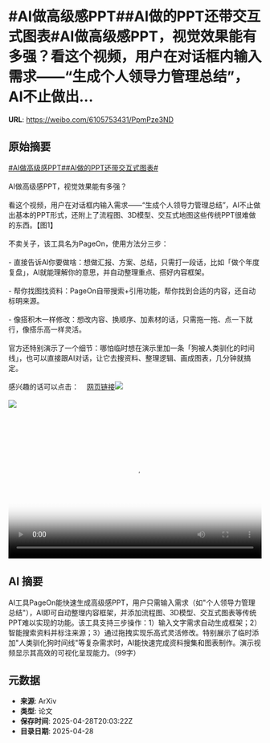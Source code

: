 # #AI做高级感PPT##AI做的PPT还带交互式图表#AI做高级感PPT，视觉效果能有多强？看这个视频，用户在对话框内输入需求——“生成个人领导力管理总结”，AI不止做出...

**URL**: https://weibo.com/6105753431/PpmPze3ND

## 原始摘要

<a href="https://m.weibo.cn/search?containerid=231522type%3D1%26t%3D10%26q%3D%23AI%E5%81%9A%E9%AB%98%E7%BA%A7%E6%84%9FPPT%23&amp;extparam=%23AI%E5%81%9A%E9%AB%98%E7%BA%A7%E6%84%9FPPT%23" data-hide=""><span class="surl-text">#AI做高级感PPT#</span></a><a href="https://m.weibo.cn/search?containerid=231522type%3D1%26t%3D10%26q%3D%23AI%E5%81%9A%E7%9A%84PPT%E8%BF%98%E5%B8%A6%E4%BA%A4%E4%BA%92%E5%BC%8F%E5%9B%BE%E8%A1%A8%23&amp;extparam=%23AI%E5%81%9A%E7%9A%84PPT%E8%BF%98%E5%B8%A6%E4%BA%A4%E4%BA%92%E5%BC%8F%E5%9B%BE%E8%A1%A8%23" data-hide=""><span class="surl-text">#AI做的PPT还带交互式图表#</span></a><br><br>AI做高级感PPT，视觉效果能有多强？<br><br>看这个视频，用户在对话框内输入需求——“生成个人领导力管理总结”，AI不止做出基本的PPT形式，还附上了流程图、3D模型、交互式地图这些传统PPT很难做的东西。【图1】<br><br>不卖关子，该工具名为PageOn，使用方法分三步：<br><br>- 直接告诉AI你要做啥：想做汇报、方案、总结，只需打一段话，比如「做个年度复盘」，AI就能理解你的意思，并自动整理重点、搭好内容框架。<br><br>- 帮你找图找资料：PageOn自带搜索+引用功能，帮你找到合适的内容，还自动标明来源。<br><br>- 像搭积木一样修改：想改内容、换顺序、加素材的话，只需拖一拖、点一下就行，像搭乐高一样灵活。<br><br>官方还特别演示了一个细节：哪怕临时想在演示里加一条「狗被人类驯化的时间线」，也可以直接跟AI对话，让它去搜资料、整理逻辑、画成图表，几分钟就搞定。<br><br>感兴趣的话可以点击：<a href="https://weibo.cn/sinaurl?u=https%3A%2F%2Fwww.pageon.ai%2F" data-hide=""><span class="url-icon"><img style="width: 1rem;height: 1rem" src="https://h5.sinaimg.cn/upload/2015/09/25/3/timeline_card_small_web_default.png" referrerpolicy="no-referrer"></span><span class="surl-text">网页链接</span></a><img style="" src="https://tvax2.sinaimg.cn/large/006Fd7o3gy1i0wnlfy3ahg30xg0iu4qp.gif" referrerpolicy="no-referrer"><br><br><img style="" src="https://tvax1.sinaimg.cn/large/006Fd7o3ly1i0wnp9buewj30zk0k0t92.jpg" referrerpolicy="no-referrer"><br><br><br clear="both"><div style="clear: both"></div><video controls="controls" poster="https://tvax2.sinaimg.cn/orj480/006Fd7o3ly1i0wnp8ufyij30zk0k0jrt.jpg" style="width: 100%"><source src="https://f.video.weibocdn.com/o0/qfDn7z6Clx08nPpSm1W801041200fQC50E010.mp4?label=mp4_720p&amp;template=1280x720.25.0&amp;ori=0&amp;ps=1CwnkDw1GXwCQx&amp;Expires=1745874157&amp;ssig=FR5fhtgMU0&amp;KID=unistore,video"><source src="https://f.video.weibocdn.com/o0/7k1i8qqLlx08nPpSNqhO010412007tY10E010.mp4?label=mp4_hd&amp;template=852x480.25.0&amp;ori=0&amp;ps=1CwnkDw1GXwCQx&amp;Expires=1745874157&amp;ssig=KPjGImv25w&amp;KID=unistore,video"><source src="https://f.video.weibocdn.com/o0/EDb9NPZelx08nPpSrrFS010412004M2d0E010.mp4?label=mp4_ld&amp;template=640x360.25.0&amp;ori=0&amp;ps=1CwnkDw1GXwCQx&amp;Expires=1745874157&amp;ssig=P%2BU%2FfH%2BQvA&amp;KID=unistore,video"><p>视频无法显示，请前往<a href="https://video.weibo.com/show?fid=1034%3A5160458597105713" target="_blank" rel="noopener noreferrer">微博视频</a>观看。</p></video>

## AI 摘要

AI工具PageOn能快速生成高级感PPT，用户只需输入需求（如"个人领导力管理总结"），AI即可自动整理内容框架，并添加流程图、3D模型、交互式图表等传统PPT难以实现的功能。该工具支持三步操作：1）输入文字需求自动生成框架；2）智能搜索资料并标注来源；3）通过拖拽实现乐高式灵活修改。特别展示了临时添加"人类驯化狗时间线"等复杂需求时，AI能快速完成资料搜集和图表制作。演示视频显示其高效的可视化呈现能力。（99字）

## 元数据

- **来源**: ArXiv
- **类型**: 论文
- **保存时间**: 2025-04-28T20:03:22Z
- **目录日期**: 2025-04-28
